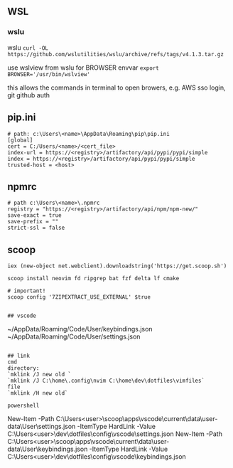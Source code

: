 ## WSL

### wslu
wslu 
`curl -OL https://github.com/wslutilities/wslu/archive/refs/tags/v4.1.3.tar.gz`

use wslview from wslu for BROWSER envvar
`export BROWSER='/usr/bin/wslview'`

this allows the commands in terminal to open browers, e.g. AWS sso login, git github auth


## pip.ini
```
# path: c:\Users\<name>\AppData\Roaming\pip\pip.ini
[global]
cert = C:/Users/<name>/<cert_file>
index-url = https://<registry>/artifactory/api/pypi/pypi/simple
index = https://<registry>/artifactory/api/pypi/pypi/simple
trusted-host = <host>
```

## npmrc
```
# path c:\Users\<name>\.npmrc
registry = "https://<registry>/artifactory/api/npm/npm-new/"
save-exact = true
save-prefix = ""
strict-ssl = false
```

## scoop

 ``` Set-ExecutionPolicy RemoteSigned -Scope CurrentUser
iex (new-object net.webclient).downloadstring('https://get.scoop.sh')

scoop install neovim fd ripgrep bat fzf delta lf cmake

# important!
scoop config '7ZIPEXTRACT_USE_EXTERNAL' $true


## vscode
```
~/AppData/Roaming/Code/User/keybindings.json
~/AppData/Roaming/Code/User/settings.json
```

## link
cmd
directory:  
`mklink /J new old `
`mklink /J C:\home\.config\nvim C:\home\dev\dotfiles\vimfiles`
file
`mklink /H new old`

powershell
```
New-Item -Path C:\Users\<user>\scoop\apps\vscode\current\data\user-data\User\settings.json -ItemType HardLink -Value C:\Users\<user>\dev\dotfiles\config\vscode\settings.json
New-Item -Path C:\Users\<user>\scoop\apps\vscode\current\data\user-data\User\keybindings.json -ItemType HardLink -Value C:\Users\<user>\dev\dotfiles\config\vscode\keybindings.json
```
